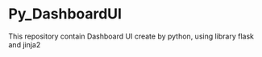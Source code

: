 # Py_DashboardUI
This repository contain Dashboard UI create by python, using library flask and jinja2
